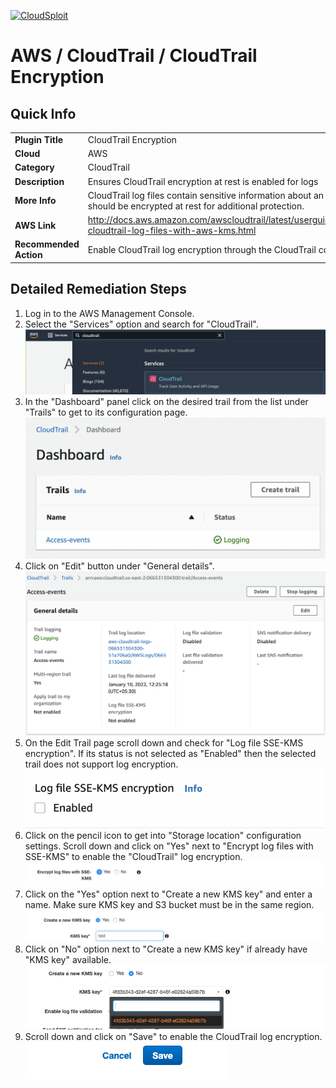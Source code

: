 [![CloudSploit](https://cloudsploit.com/img/logo-new-big-text-100.png "CloudSploit")](https://cloudsploit.com)

# AWS / CloudTrail / CloudTrail Encryption

## Quick Info

| | |
|-|-|
| **Plugin Title** | CloudTrail Encryption |
| **Cloud** | AWS |
| **Category** | CloudTrail |
| **Description** | Ensures CloudTrail encryption at rest is enabled for logs |
| **More Info** | CloudTrail log files contain sensitive information about an account and should be encrypted at rest for additional protection. |
| **AWS Link** | http://docs.aws.amazon.com/awscloudtrail/latest/userguide/encrypting-cloudtrail-log-files-with-aws-kms.html |
| **Recommended Action** | Enable CloudTrail log encryption through the CloudTrail console or API |

## Detailed Remediation Steps
1. Log in to the AWS Management Console.
2. Select the "Services" option and search for "CloudTrail".</br><img src="/resources/aws/cloudtrail/cloudtrail-encryption/step2.png"/>
3. In the "Dashboard" panel click on the desired trail from the list under "Trails" to get to its configuration page.</br> <img src="/resources/aws/cloudtrail/cloudtrail-encryption/step3.png"/>
4. Click on "Edit" button under "General details".</br><img src="/resources/aws/cloudtrail/cloudtrail-encryption/step4.png"/>
5. On the Edit Trail page scroll down and check for "Log file SSE-KMS encryption". If its status is not selected as "Enabled" then the selected trail does not support log encryption.</br><img src="/resources/aws/cloudtrail/cloudtrail-encryption/step5.png"/>
6. Click on the pencil icon to get into "Storage location" configuration settings. Scroll down and click on "Yes" next to "Encrypt log files with SSE-KMS" to enable the "CloudTrail" log encryption. </br> <img src="/resources/aws/cloudtrail/cloudtrail-encryption/step6.png"/>
7. Click on the "Yes" option next to "Create a new KMS key" and enter a name. Make sure KMS key and S3 bucket must be in the same region.</br><img src="/resources/aws/cloudtrail/cloudtrail-encryption/step7.png"/>
8. Click on "No" option next to "Create a new KMS key" if already have "KMS key" available.</br><img src="/resources/aws/cloudtrail/cloudtrail-encryption/step8.png"/>
9. Scroll down and click on "Save" to enable the CloudTrail log encryption.</br><img src="/resources/aws/cloudtrail/cloudtrail-encryption/step9.png"/>
